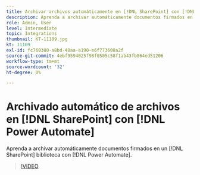 ```yaml
---
title: Archivar archivos automáticamente en [!DNL SharePoint] con [!DNL Power Automate]
description: Aprenda a archivar automáticamente documentos firmados en un [!DNL SharePoint] biblioteca con [!DNL Power Automate]
role: Admin, User
level: Intermediate
topic: Integrations
thumbnail: KT-11109.jpg
kt: 11109
exl-id: fc760380-a8bd-40aa-a190-e6f773608a2f
source-git-commit: 4ebf9594025f98f0505c58f1ab43fb864ed51206
workflow-type: tm+mt
source-wordcount: '32'
ht-degree: 0%

---
```


# Archivado automático de archivos en [!DNL SharePoint] con [!DNL Power Automate]

Aprenda a archivar automáticamente documentos firmados en un [!DNL SharePoint] biblioteca con [!DNL Power Automate].

>[!VIDEO](https://video.tv.adobe.com/v/3409121?quality=12&learn=on&hidetitle=true)
